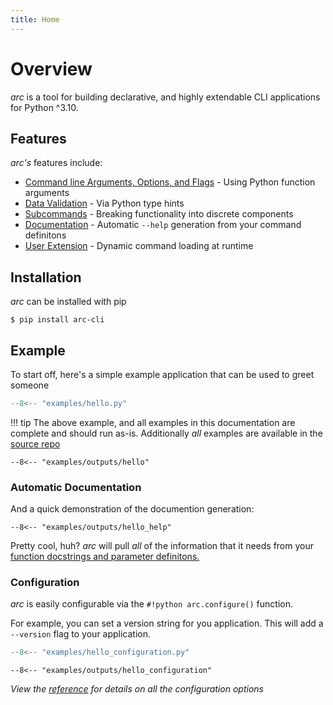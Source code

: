 ```yaml
---
title: Home
---
```

# Overview
*arc* is a tool for building declarative, and highly extendable CLI applications for Python ^3.10.

## Features

*arc's* features include:

* [Command line Arguments, Options, and Flags](./usage/parameters/intro.md) - Using Python function arguments
* [Data Validation](./usage/parameters/types/types-intro.md) - Via Python type hints
* [Subcommands](./usage/subcommands.md) - Breaking functionality into discrete components
* [Documentation](./usage/documentation-generation.md) - Automatic `--help` generation from your command definitons
* [User Extension](./usage/command-autoloading.md) - Dynamic command loading at runtime

## Installation
*arc* can be installed with pip
```
$ pip install arc-cli
```

## Example
To start off, here's a simple example application that can be used to greet someone

```py title="hello.py"
--8<-- "examples/hello.py"
```
!!! tip
    The above example, and all examples in this documentation are complete
    and should run as-is. Additionally *all* examples are available in the
    [source repo](https://github.com/seanrcollings/arc/tree/master/docs/examples)


```console
--8<-- "examples/outputs/hello"
```

### Automatic Documentation
And a quick demonstration of the documention generation:
```console
--8<-- "examples/outputs/hello_help"
```
Pretty cool, huh? *arc* will pull *all* of the information that it needs from your [function docstrings and parameter definitons.](usage/documentation-generation.md)

### Configuration
*arc* is easily configurable via the `#!python arc.configure()` function.

For example, you can set a version string for you application. This will add a `--version` flag to your application.

```py title="examples/hello_configuration.py"
--8<-- "examples/hello_configuration.py"
```

```console
--8<-- "examples/outputs/hello_configuration"
```


*View the [reference](reference/config.md#arc.config.configure) for details on all the configuration options*

